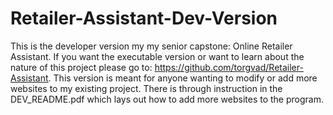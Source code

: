 # Retailer-Assistant-Dev-Version
This is the developer version my my senior capstone: Online Retailer Assistant. If you want the executable version or want to learn about the nature of this project please go to: https://github.com/torgvad/Retailer-Assistant. This version is meant for anyone wanting to modify or add more websites to my existing project. There is through instruction in the DEV_README.pdf which lays out how to add more websites to the program. 
